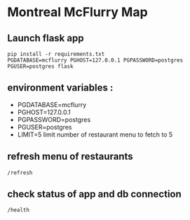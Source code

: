 # Montreal McFlurry Map
## Launch flask app
```
pip install -r requirements.txt
PGDATABASE=mcflurry PGHOST=127.0.0.1 PGPASSWORD=postgres PGUSER=postgres flask 
```

## environment variables :
- PGDATABASE=mcflurry 
- PGHOST=127.0.0.1 
- PGPASSWORD=postgres 
- PGUSER=postgres
- LIMIT=5 limit number of restaurant menu to fetch to 5

## refresh menu of restaurants 
`/refresh`

## check status of app and db connection
`/health`